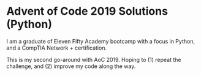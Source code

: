 # Advent of Code 2019 Solutions (Python)

I am a graduate of Eleven Fifty Academy bootcamp with a focus in Python, and a CompTIA Network + certification.

This is my second go-around with AoC 2019. Hoping to (1) repeat the challenge, and (2) improve my code along the way.